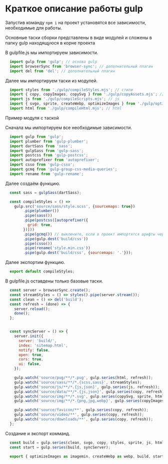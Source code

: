 # Краткоe описание работы gulp

Запустив команду `npm i` на проект установятся все зависимости, необходимые для работы.

Основные таски сборки представлены в виде модулей и сложены в папку gulp находящуюся в корне проекта

В gulpfile.js мы импортируем зависимости.

```js
  import gulp from 'gulp'; // основа gulp
  import browserSync from 'browser-sync'; // дополнительный плагин
  import del from 'del'; // дополнительный плагин
```

Далее мы импортируем таски из модулей.

```js
  import styles from './gulp/compileStyles.mjs'; // стили
  import { copy, copyImages, copySvg } from './gulp/copyAssets.mjs'; // копирование
  import js from './gulp/compileScripts.mjs'; // js
  import { svgo, sprite, createWebp, optimizeImages } from './gulp/optimizeImages.mjs'; // работа с графикой
  import html from './gulp/compileHtml.mjs'; // html
```

Пример модуля с таской

Сначала мы импортируем все необходимые зависимости.

```js
  import gulp from 'gulp';
  import plumber from 'gulp-plumber';
  import dartSass from 'sass';
  import gulpSass from 'gulp-sass';
  import postcss from 'gulp-postcss';
  import autoprefixer from 'autoprefixer';
  import csso from 'gulp-csso';
  import gcmq from 'gulp-group-css-media-queries';
  import rename from 'gulp-rename';
```

Далее создаём функцию.

```js
  const sass = gulpSass(dartSass);

  const compileStyles = () =>
    gulp.src('source/sass/style.scss', {sourcemaps: true})
        .pipe(plumber())
        .pipe(sass())
        .pipe(postcss([autoprefixer({
          grid: true,
        })]))
        .pipe(gcmq()) // выключите, если в проект импортятся шрифты через ссылку на внешний источник
        .pipe(gulp.dest('build/css'))
        .pipe(csso())
        .pipe(rename('style.min.css'))
        .pipe(gulp.dest('build/css', {sourcemaps: '.'}));
```
Далее экспортим функцию.

```js
  export default compileStyles;
```

В gulpfile.js оставдены только базовые таски.

```js
  const server = browserSync.create();
  const streamStyles = () => styles().pipe(server.stream());
  const clean = () => del('build');
  const refresh = (done) => {
    server.reload();
    done();
  };


  const syncServer = () => {
    server.init({
      server: 'build/',
      index: 'sitemap.html',
      notify: false,
      open: true,
      cors: true,
      ui: false,
    });

    gulp.watch('source/pug/**/*.pug', gulp.series(html, refresh));
    gulp.watch('source/sass/**/*.{scss,sass}', streamStyles);
    gulp.watch('source/js/**/*.{js,json}', gulp.series(js, refresh));
    gulp.watch('source/data/**/*.{js,json}', gulp.series(copy, refresh));
    gulp.watch('source/img/**/*.svg', gulp.series(copySvg, sprite, html, refresh));
    gulp.watch('source/img/**/*.{png,jpg,webp}', gulp.series(copyImages, html, refresh));

    gulp.watch('source/favicon/**', gulp.series(copy, refresh));
    gulp.watch('source/video/**', gulp.series(copy, refresh));
    gulp.watch('source/downloads/**', gulp.series(copy, refresh));
  };
```

Создание и экспорт комманд.

```js
  const build = gulp.series(clean, svgo, copy, styles, sprite, js, html);
  const start = gulp.series(build, syncServer);

  export { optimizeImages as imagemin, createWebp as webp, build, start };
```
